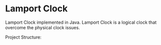 # Lamport Clock
Lamport Clock implemented in Java.
Lamport Clock is a logical clock that overcome the physical clock issues.

Project Structure:

